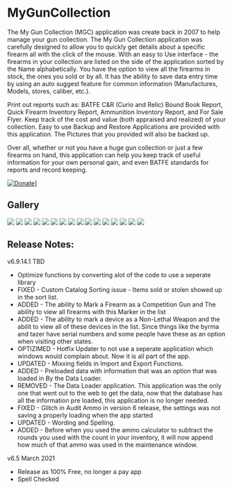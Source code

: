 # MyGunCollection

The My Gun Collection (MGC) application was create back in 2007 to help manage your gun collection.  The My Gun Collection application was carefully designed to allow you to quickly get details about a specific firearm all with the click of the mouse.   With an easy to Use interface - the firearms in your collection are listed on the side of the application sorted by the Name alphabetically.  You have the option to view all the firearms in stock, the ones you sold or by all.  It has the ability to save data entry time by using an auto suggest feature for common information (Manufactures, Models, stores, caliber, etc.).

Print out reports such as: BATFE C&R (Curio and Relic) Bound Book Report, Quick Firearm Inventory Report, Ammunition Inventory Report, and For Sale Flyer.  Keep track of the cost and value (both appraised and realized) of your collection.  Easy to use Backup and Restore Applications are provided with this application.  The Pictures that you provided will also be backed up.

Over all, whether or not you have a huge gun collection or just a few firearms on hand, this application can help you keep track of useful information for your own personal gain, and even BATFE standards for reports and record keeping. 

[![Donate](https://www.paypalobjects.com/en_US/i/btn/btn_donateCC_LG.gif)](https://www.paypal.com/cgi-bin/webscr?cmd=_s-xclick&hosted_button_id=JSW8XEMQVH4BE)]

## Gallery

![](images/bsmgc0001.jpg)
![](images/bsmgc0002.jpg)
![](images/bsmgc0003.jpg)
![](images/bsmgc0004.jpg)
![](images/bsmgc0005.jpg)
![](images/bsmgc0006.jpg)
![](images/bsmgc0007.jpg)
![](images/bsmgc0008.jpg)
![](images/bsmgc0009.jpg)
![](images/bsmgc0010.jpg)
![](images/bsmgc0011.jpg)
![](images/bsmgc0012.jpg)
![](images/bsmgc0013.jpg)
![](images/bsmgc0014.jpg)
![](images/bsmgc0015.jpg)
![](images/bsmgc0016.jpg)

## Release Notes:

v6.9.14.1 TBD

- Optimize functions by converting alot of the code to use a seperate library
- FIXED - Custom Catalog Sorting issue - Items sold or stolen showed up in the sort list.
- ADDED - The ability to Mark a Firearm as a Competition Gun and The ability to view all firearms with this Marker in the list
- ADDED - The ability to mark a device as a Non-Lethal Weapon and the abilit to view all of these devices in the list.  Since things like the byrma and tazer have serial numbers and some people have these as an option when visiting other states.
- OPTIZIMED - Hotfix Updater to not use a seperate application which windows would complain about.  Now it is all part of the app.
- UPDATED - Mixxing fields in Import and Export Functions.
- ADDED - Preloaded data with information that was an option that was loaded in By the Data Loader.
- REMOVED - The Data Loader application.  This application was the only one that went out to the web to get the data, now that the database has all the information pre loaded, this application is no longer needed.
- FIXED - Glitch in Audit Ammo in version 6 release, the settings was not saving a properly loading when the app started
- UPDATED - Wording and Spelling.
- ADDED - Before when you used the ammo calculator to subtract the rounds you used with the count in your inventory, it will now append how much of that ammo was used in the maintenance window.

v6.5  March 2021

- Release as 100% Free, no longer a pay app
- Spell Checked